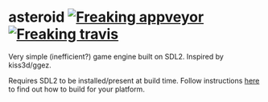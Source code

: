 
# asteroid [![Freaking appveyor](https://ci.appveyor.com/api/projects/status/niua9s3by7budnwb?svg=true)](https://ci.appveyor.com/project/cheezgi/asteroid) [![Freaking travis](https://travis-ci.org/cheezgi/asteroid.svg?branch=master)](https://travis-ci.org/cheezgi/asteroid)

Very simple (inefficient?) game engine built on SDL2. Inspired by kiss3d/ggez.

Requires SDL2 to be installed/present at build time. Follow instructions
[here](https://github.com/Rust-SDL2/rust-sdl2#user-content-requirements) to find
out how to build for your platform.

